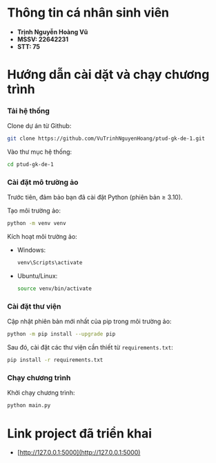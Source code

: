 # Thông tin cá nhân sinh viên

- **Trịnh Nguyễn Hoàng Vũ**
- **MSSV: 22642231**
- **STT: 75**

# Hướng dẫn cài dặt và chạy chương trình

### Tải hệ thống

Clone dự án từ Github:
```bash
git clone https://github.com/VuTrinhNguyenHoang/ptud-gk-de-1.git
```

Vào thư mục hệ thống:
```bash
cd ptud-gk-de-1
```

### Cài đặt mô trường ảo

Trước tiên, đảm bảo bạn đã cài đặt Python (phiên bản ≥ 3.10).

Tạo môi trường ảo:
```bash
python -m venv venv
```

Kích hoạt môi trường ảo:
- Windows: 
    ```bash
    venv\Scripts\activate
    ```

- Ubuntu/Linux:
    ```bash
    source venv/bin/activate
    ```

### Cài đặt thư viện

Cập nhật phiên bản mới nhất của pip trong môi trường ảo:
```bash
python -m pip install --upgrade pip
```

Sau đó, cài đặt các thư viện cần thiết từ `requirements.txt`:
```bash
pip install -r requirements.txt
```

### Chạy chương trình

Khởi chạy chương trình:
```bash
python main.py
```

# Link project đã triển khai

- [http://127.0.0.1:5000](http://127.0.0.1:5000)